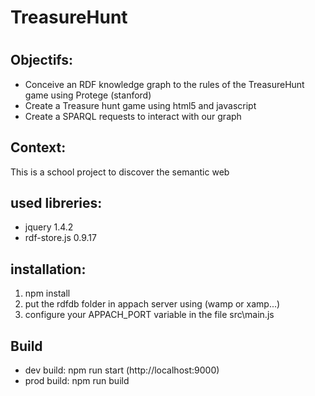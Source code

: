 <h1>TreasureHunt<h1>

<h2>Objectifs:</h2>
    <ul>
        <li>Conceive an RDF knowledge graph to the rules of the TreasureHunt game using Protege (stanford) </li>        
        <li>Create a Treasure hunt game using html5 and javascript</li>
        <li>Create a SPARQL requests to interact with our graph</li>
    </ul>


<h2>Context:</h2>
<p>This is a school project to discover the semantic web</p>


<h2>used libreries:</h2>
    <ul>
        <li>jquery 1.4.2</li>
        <li>rdf-store.js 0.9.17</li>
    </ul>

<h2>installation:</h2>
    <ol>
        <li>npm install</li>
        <li>put the rdfdb folder in appach server using (wamp or xamp...)</li>
        <li>configure your APPACH_PORT variable in the file src\main.js  </li>
    </ol>

<h2>Build</h2>
    <ul>
        <li>dev build: npm run start (http://localhost:9000)</li>
        <li>prod build: npm run build</li>
    </ul>


